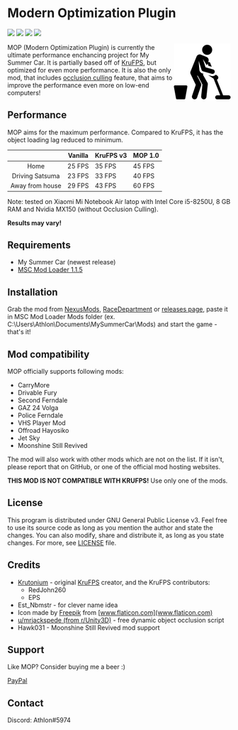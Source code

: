 # Modern Optimization Plugin

[![](https://img.shields.io/github/downloads/Athlon007/MOP/total?style=for-the-badge)](https://github.com/Athlon007/MOP/releases)
[![](https://img.shields.io/github/v/release/Athlon007/MOP?style=for-the-badge)](https://github.com/Athlon007/MOP/releases)
[![](https://img.shields.io/github/v/release/Athlon007/MOP?include_prereleases&label=Pre-Release&style=for-the-badge)](https://github.com/Athlon007/MOP/releases)
[![](https://img.shields.io/github/license/Athlon007/MOP?style=for-the-badge)](LICENSE.md)

<img align="right" src="images/icon.png" alt="icon" width=128 />

MOP (Modern Optimization Plugin) is currently the ultimate performance enchancing project for My Summer Car. It is partially based off of [KruFPS](https://github.com/Krutonium/KruFPS), but optimized for even more performance. It is also the only mod, that includes [occlusion culling](https://en.wikipedia.org/wiki/Hidden-surface_determination#Occlusion_culling) feature, that aims to improve the performance even more on low-end computers!

## Performance

MOP aims for the maximum performance. Compared to KruFPS, it has the object loading lag reduced to minimum.

|                 | Vanilla | KruFPS v3 |  MOP 1.0 |
|:---------------:|---------|--------|--------|
|       Home      | 25 FPS  | 35 FPS | 45 FPS |
| Driving Satsuma | 23 FPS  | 33 FPS | 40 FPS |
| Away from house | 29 FPS  | 43 FPS | 60 FPS |

Note: tested on Xiaomi Mi Notebook Air latop with Intel Core i5-8250U, 8 GB RAM and Nvidia MX150 (without Occlusion Culling).

**Results may vary!**

## Requirements

- My Summer Car (newest release)
- [MSC Mod Loader 1.1.5](https://www.racedepartment.com/downloads/msc-mod-loader.15339/)

## Installation

Grab the mod from [NexusMods](https://www.nexusmods.com/mysummercar/mods/146/), [RaceDepartment](https://www.racedepartment.com/downloads/mop-modern-optimization-project.30073/) or [releases page](https://github.com/Athlon007/MOP/releases), paste it in MSC Mod Loader Mods folder (ex. C:\Users\Athlon\Documents\MySummerCar\Mods) and start the game - that's it!

## Mod compatibility

MOP officially supports following mods:

- CarryMore
- Drivable Fury
- Second Ferndale
- GAZ 24 Volga
- Police Ferndale
- VHS Player Mod
- Offroad Hayosiko
- Jet Sky
- Moonshine Still Revived

The mod will also work with other mods which are not on the list. If it isn't, please report that on GitHub, or one of the official mod hosting websites.

**THIS MOD IS NOT COMPATIBLE WITH KRUFPS!** Use only one of the mods.

## License

This program is distributed under GNU General Public License v3. Feel free to use its source code as long as you mention the author and state the changes. You can also modify, share and distribute it, as long as you state changes. For more, see [LICENSE](LICENSE.md) file.

## Credits

- [Krutonium](https://github.com/Krutonium) - original [KruFPS](https://github.com/Krutonium/KruFPS) creator, and the KruFPS contributors:
  - RedJohn260
  - EPS
- Est_Nbmstr - for clever name idea
- Icon made by [Freepik](https://www.flaticon.com/authors/freepik) from [www.flaticon.com](www.flaticon.com)
- [u/mrjackspede (from r/Unity3D)](https://www.reddit.com/r/Unity3D/comments/5k1gqv/free_dynamic_run_time_object_occlusion_scripts/) - free dynamic object occlusion script
- Hawk031 - Moonshine Still Revived mod support

## Support

Like MOP? Consider buying me a beer :)

[PayPal](https://www.paypal.me/figurakonrad)

## Contact

Discord: Athlon#5974
